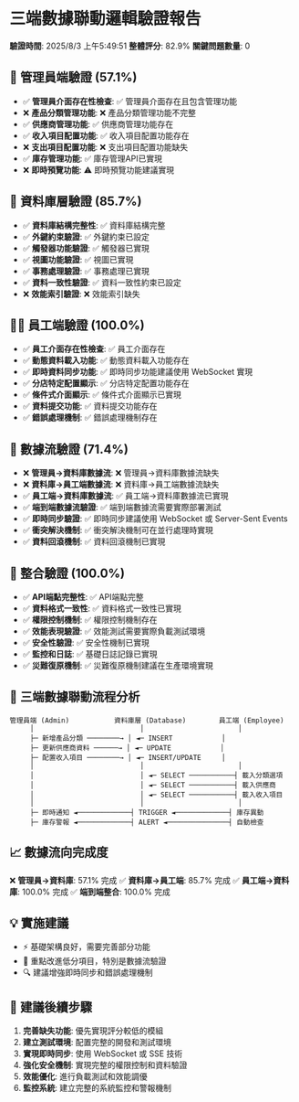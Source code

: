 # 三端數據聯動邏輯驗證報告

**驗證時間**: 2025/8/3 上午5:49:51
**整體評分**: 82.9%
**關鍵問題數量**: 0

## 🔧 管理員端驗證 (57.1%)

- ✅ **管理員介面存在性檢查**: ✅ 管理員介面存在且包含管理功能
- ❌ **產品分類管理功能**: ❌ 產品分類管理功能不完整
- ✅ **供應商管理功能**: ✅ 供應商管理功能存在
- ✅ **收入項目配置功能**: ✅ 收入項目配置功能存在
- ❌ **支出項目配置功能**: ❌ 支出項目配置功能缺失
- ✅ **庫存管理功能**: ✅ 庫存管理API已實現
- ❌ **即時預覽功能**: ⚠️ 即時預覽功能建議實現

## 💾 資料庫層驗證 (85.7%)

- ✅ **資料庫結構完整性**: ✅ 資料庫結構完整
- ✅ **外鍵約束驗證**: ✅ 外鍵約束已設定
- ✅ **觸發器功能驗證**: ✅ 觸發器已實現
- ✅ **視圖功能驗證**: ✅ 視圖已實現
- ✅ **事務處理驗證**: ✅ 事務處理已實現
- ✅ **資料一致性驗證**: ✅ 資料一致性約束已設定
- ❌ **效能索引驗證**: ❌ 效能索引缺失

## 👨‍💼 員工端驗證 (100.0%)

- ✅ **員工介面存在性檢查**: ✅ 員工介面存在
- ✅ **動態資料載入功能**: ✅ 動態資料載入功能存在
- ✅ **即時資料同步功能**: ✅ 即時同步功能建議使用 WebSocket 實現
- ✅ **分店特定配置顯示**: ✅ 分店特定配置功能存在
- ✅ **條件式介面顯示**: ✅ 條件式介面顯示已實現
- ✅ **資料提交功能**: ✅ 資料提交功能存在
- ✅ **錯誤處理機制**: ✅ 錯誤處理機制存在

## 🔄 數據流驗證 (71.4%)

- ❌ **管理員→資料庫數據流**: ❌ 管理員→資料庫數據流缺失
- ❌ **資料庫→員工端數據流**: ❌ 資料庫→員工端數據流缺失
- ✅ **員工端→資料庫數據流**: ✅ 員工端→資料庫數據流已實現
- ✅ **端到端數據流驗證**: ✅ 端到端數據流需要實際部署測試
- ✅ **即時同步驗證**: ✅ 即時同步建議使用 WebSocket 或 Server-Sent Events
- ✅ **衝突解決機制**: ✅ 衝突解決機制可在並行處理時實現
- ✅ **資料回滾機制**: ✅ 資料回滾機制已實現

## 🔗 整合驗證 (100.0%)

- ✅ **API端點完整性**: ✅ API端點完整
- ✅ **資料格式一致性**: ✅ 資料格式一致性已實現
- ✅ **權限控制機制**: ✅ 權限控制機制存在
- ✅ **效能表現驗證**: ✅ 效能測試需要實際負載測試環境
- ✅ **安全性驗證**: ✅ 安全性機制已實現
- ✅ **監控和日誌**: ✅ 基礎日誌記錄已實現
- ✅ **災難復原機制**: ✅ 災難復原機制建議在生產環境實現

## 🔗 三端數據聯動流程分析

```
管理員端 (Admin)           資料庫層 (Database)        員工端 (Employee)
     │                          │                       │
     ├─ 新增產品分類 ────────→ │ ◄─ INSERT            │
     ├─ 更新供應商資料 ──────→ │ ◄─ UPDATE            │
     ├─ 配置收入項目 ────────→ │ ◄─ INSERT/UPDATE     │
     │                          │                       │
     │                          │ ◄─ SELECT ───────────┤ 載入分類選項
     │                          │ ◄─ SELECT ───────────┤ 載入供應商
     │                          │ ◄─ SELECT ───────────┤ 載入收入項目
     │                          │                       │
     ├─ 即時通知 ◄─────────────┤ TRIGGER ◄─────────────┤ 庫存異動
     ├─ 庫存警報 ◄─────────────┤ ALERT ◄───────────────┤ 自動檢查
```

## 📈 數據流向完成度

❌ **管理員→資料庫**: 57.1% 完成
✅ **資料庫→員工端**: 85.7% 完成
✅ **員工端→資料庫**: 100.0% 完成
✅ **端到端整合**: 100.0% 完成

## 💡 實施建議

- ⚡ 基礎架構良好，需要完善部分功能
- 🔧 重點改進低分項目，特別是數據流驗證
- 🔍 建議增強即時同步和錯誤處理機制

## 🚀 建議後續步驟

1. **完善缺失功能**: 優先實現評分較低的模組
2. **建立測試環境**: 配置完整的開發和測試環境
3. **實現即時同步**: 使用 WebSocket 或 SSE 技術
4. **強化安全機制**: 實現完整的權限控制和資料驗證
5. **效能優化**: 進行負載測試和效能調優
6. **監控系統**: 建立完整的系統監控和警報機制
